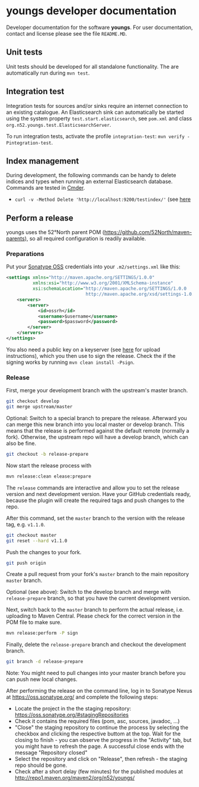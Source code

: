# youngs developer documentation

Developer documentation for the software **youngs**. For user documentation, contact and license please see the file `README.MD`.

## Unit tests

Unit tests should be developed for all standalone functionality. The are automatically run during `mvn test`.


## Integration test

Integration tests for sources and/or sinks require an internet connection to an existing catalogue. An Elasticsearch sink can automatically be started using the system property `test.start.elasticsearch`, see `pom.xml` and class `org.n52.youngs.test.ElasticsearchServer`.

To run integration tests, activate the profile `integration-test`: `mvn verify -Pintegration-test`.


## Index management

During development, the following commands can be handy to delete indices and types when running an external Elasticsearch database. Commands are tested in [Cmder](http://cmder.net/).

* `curl -v -Method Delete 'http://localhost:9200/testindex/'` (see [here](https://www.elastic.co/guide/en/elasticsearch/reference/current/indices-delete-index.html)


## Perform a release

youngs uses the 52°North parent POM (https://github.com/52North/maven-parents), so all required configuration is readily available.

### Preparations

Put your [Sonatype OSS](https://oss.sonatype.org/) credentials into your `.m2/settings.xml` like this:

```xml
<settings xmlns="http://maven.apache.org/SETTINGS/1.0.0"
          xmlns:xsi="http://www.w3.org/2001/XMLSchema-instance"
          xsi:schemaLocation="http://maven.apache.org/SETTINGS/1.0.0
                              http://maven.apache.org/xsd/settings-1.0.0.xsd">
    <servers>
        <server>
            <id>ossrh</id>
            <username>$username</username>
            <password>$password</password>
        </server>
    </servers>
</settings>
```

You also need a public key on a keyserver (see [here](https://www.debian-administration.org/article/451/Submitting_your_GPG_key_to_a_keyserver) for upload instructions), which you then use to sign the release. Check the if the signing works by running `mvn clean install -Psign`.

### Release

First, merge your development branch with the upstream's master branch.

```sh
git checkout develop
git merge upstream/master
```

Optional: Switch to a special branch to prepare the release. Afterward you can merge this new branch into you local master or develop branch. This means that the release is performed against the default remote (normally a fork). Otherwise, the upstream repo will have a develop branch, which can also be fine.

```sh
git checkout -b release-prepare
```

Now start the release process with

```sh
mvn release:clean elease:prepare
```

The `release` commands are interactive and allow you to set the release version and next development version. Have your GitHub credentials ready, because the plugin will create the required tags and push changes to the repo.

After this command, set the `master` branch to the version with the release tag, e.g. `v1.1.0`.

```sh
git checkout master
git reset --hard v1.1.0
```

Push the changes to your fork.

```sh
git push origin
```

Create a pull request from your fork's `master` branch to the main repository `master` branch.

Optional (see above): Switch to the develop branch and merge with `release-prepare` branch, so that you have the current development version.

Next, switch back to the `master` branch to perform the actual release, i.e. uploading to Maven Central. Please check for the correct version in the POM file to make sure.

```sh
mvn release:perform -P sign
```

Finally, delete the `release-prepare` branch and checkout the development branch.

```sh
git branch -d release-prepare
```

Note: You might need to pull changes into your master branch before you can push new local changes.

After performing the release on the command line, log in to Sonatype Nexus at https://oss.sonatype.org/ and complete the following steps:

* Locate the project in the the staging repository: https://oss.sonatype.org/#stagingRepositories
* Check it contains the required files (pom, asc, sources, javadoc, ...)
* "Close" the staging repository to continue the process by selecting the checkbox and clicking the respective buttom at the top. Wait for the closing to finish - you can observe the progress in the "Activity" tab, but you might have to refresh the page. A successful close ends with the message "Repository closed"
* Select the repository and click on "Release", then refresh - the staging repo should be gone.
* Check after a short delay (few minutes) for the published modules at http://repo1.maven.org/maven2/org/n52/youngs/

